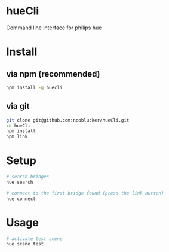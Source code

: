 hueCli
======

Command line interface for philips hue

# Install

## via npm (recommended)

```bash
npm install -g huecli
```

## via git

```bash
git clone git@github.com:nooblucker/hueCli.git
cd hueCli
npm install
npm link
```

# Setup
```bash
# search bridges
hue search

# connect to the first bridge found (press the link button)
hue connect
```

# Usage

```bash
# activate test scene
hue scene test
```
